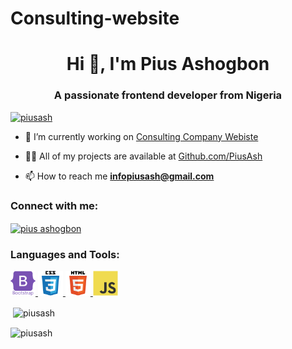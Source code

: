 # Consulting-website
<h1 align="center">Hi 👋, I'm Pius Ashogbon</h1>
<h3 align="center">A passionate frontend developer from Nigeria</h3>

<p align="left"> <a href="https://github.com/ryo-ma/github-profile-trophy"><img src="https://github-profile-trophy.vercel.app/?username=piusash" alt="piusash" /></a> </p>

- 🔭 I’m currently working on [Consulting Company Webiste](https://piusash.github.io/Consulting-website/)

- 👨‍💻 All of my projects are available at [Github.com/PiusAsh](Github.com/PiusAsh)

- 📫 How to reach me **infopiusash@gmail.com**

<h3 align="left">Connect with me:</h3>
<p align="left">
<a href="https://linkedin.com/in/pius ashogbon" target="blank"><img align="center" src="https://raw.githubusercontent.com/rahuldkjain/github-profile-readme-generator/master/src/images/icons/Social/linked-in-alt.svg" alt="pius ashogbon" height="30" width="40" /></a>
</p>

<h3 align="left">Languages and Tools:</h3>
<p align="left"> <a href="https://getbootstrap.com" target="_blank" rel="noreferrer"> <img src="https://raw.githubusercontent.com/devicons/devicon/master/icons/bootstrap/bootstrap-plain-wordmark.svg" alt="bootstrap" width="40" height="40"/> </a> <a href="https://www.w3schools.com/css/" target="_blank" rel="noreferrer"> <img src="https://raw.githubusercontent.com/devicons/devicon/master/icons/css3/css3-original-wordmark.svg" alt="css3" width="40" height="40"/> </a> <a href="https://www.w3.org/html/" target="_blank" rel="noreferrer"> <img src="https://raw.githubusercontent.com/devicons/devicon/master/icons/html5/html5-original-wordmark.svg" alt="html5" width="40" height="40"/> </a> <a href="https://developer.mozilla.org/en-US/docs/Web/JavaScript" target="_blank" rel="noreferrer"> <img src="https://raw.githubusercontent.com/devicons/devicon/master/icons/javascript/javascript-original.svg" alt="javascript" width="40" height="40"/> </a> </p>

<p>&nbsp;<img align="center" src="https://github-readme-stats.vercel.app/api?username=piusash&show_icons=true&locale=en" alt="piusash" /></p>

<p><img align="center" src="https://github-readme-streak-stats.herokuapp.com/?user=piusash&" alt="piusash" /></p>

